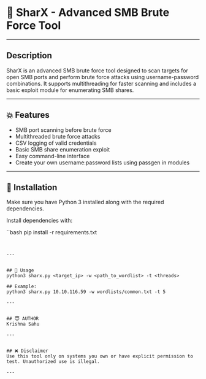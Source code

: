 # 👿 SharX - Advanced SMB Brute Force Tool


---

## Description
SharX is an advanced SMB brute force tool designed to scan targets for open SMB ports and perform brute force attacks using username-password combinations. It supports multithreading for faster scanning and includes a basic exploit module for enumerating SMB shares.

---

## 💥 Features
- SMB port scanning before brute force
- Multithreaded brute force attacks
- CSV logging of valid credentials
- Basic SMB share enumeration exploit
- Easy command-line interface
- Create your own username:password lists using passgen in modules 

---

## 💯 Installation
Make sure you have Python 3 installed along with the required dependencies.

Install dependencies with:

``bash
pip install -r requirements.txt
```


---


## 💪 Usage
python3 sharx.py <target_ip> -w <path_to_wordlist> -t <threads>

## Example:
python3 sharx.py 10.10.116.59 -w wordlists/common.txt -t 5

---


## 😇 AUTHOR
Krishna Sahu

---


## ❌ Disclaimer
Use this tool only on systems you own or have explicit permission to test. Unauthorized use is illegal.

---


